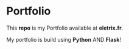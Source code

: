 # Portfolio

This **repo** is my Portfolio available at **eletrix.fr**.

My portfolio is build using **Python** AND **Flask**!